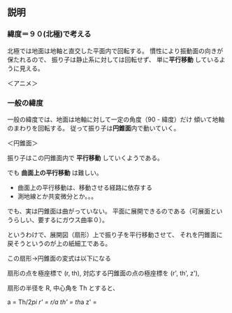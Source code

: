 
## 説明

### 緯度＝９０(北極)で考える

北極では地面は地軸と直交した平面内で回転する。
慣性により振動面の向きが保たれるので、
振り子は静止系に対しては回転せず、
単に**平行移動** しているように見える。

＜アニメ＞

### 一般の緯度

一般の緯度では、地面は地軸に対して一定の角度（90 - 緯度）だけ
傾いて地軸のまわりを回転する。
従って振り子は**円錐面**内で動いていく。

＜円錐面＞

振り子はこの円錐面内で **平行移動** していくようである。

でも **曲面上の平行移動** は難しい。

 *  曲面上の平行移動は、移動させる経路に依存する
 *  測地線とか共変微分とか。。。

でも、実は円錐面は曲がっていない。
平面に展開できるのである（可展面というらしい、要するにガウス曲率０）。

というわけで、展開図（扇形）上で振り子を平行移動させて、
それを円錐面に戻そうというのが上の紙細工である。

この扇形→円錐面の変式は以下になる

扇形の点を極座標で (r, th),
対応する円錐面の点の極座標を (r', th', z'),

扇形の半径を R, 中心角を Th とすると、

 a = Th/2*pi
 r' = r/a
 th' = th*a
 z'  =  













